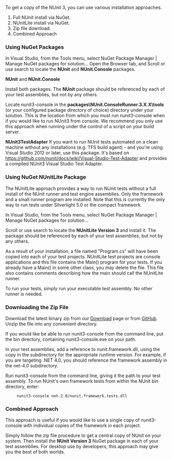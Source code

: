 To get a copy of the NUnit 3, you can use various installation approaches.

1.  Full NUnit install via NuGet.
2.  NUnitLite install via NuGet.
3.  Zip file download.
4.  Combined Approach

### Using NuGet Packages

In Visual Studio, from the Tools menu, select NuGet Package Manager | Manage NuGet packages for solution...
Open the Browser tab, and Scroll or use search to locate the **NUnit** and **NUnit.Console** packages. 

**NUnit** and **NUnit.Console**

Install both packages. The **NUnit** package should be referenced by each of your test assemblies, but not by any others.

Locate nunit3-console in the **packages\NUnit.ConsoleRunner.3.X.X\tools** (or your configured package directory of choice) directory under your solution. This is the location from which you must run nunit3-console when if you would like to run NUnit3 from console. 
We recommend you only use this approach when running under the control of a script on your build server.

**NUnit3TestAdapter**
If you want to run NUnit tests automated on a clean machine without any installations (e.g. TFS build agent) - and you're using Visual Studio 2012 or later, use this package.
It's based on https://github.com/nunit/docs/wiki/Visual-Studio-Test-Adapter and provides a compiled NUnit3 Visual Studio Test Adapter.


### Using NuGet NUnitLite Package

The NUnitLite approach provides a way to run NUnit tests without a full install of the NUnit runner and test engine assemblies. Only the framework and a small runner program are installed. Note that this is currently the only way to run tests under Silverlight 5.0 or the compact framework.

In Visual Studio, from the Tools menu, select NuGet Package Manager | Manage NuGet packages for solution...

Scroll or use search to locate the **NUnitLite Version 3** and install it. The package should be referenced by each of your test assemblies, but not by any others.

As a result of your installation, a file named "Program.cs" will have been copied into each of your test projects. NUnitLite test projects are console applications and this file contains the Main() program for your tests. If you already have a Main() in some other class, you may delete the file. This file also contains comments describing how the main should call the NUnitLite runner.

To run your tests, simply run your executable test assembly. No other runner is needed.

### Downloading the Zip File

Download the latest binary zip from our [Download](http://nunit.org/index.php?p=download) page or from [GitHub](https://github.com/nunit/nunit/releases). Unzip the file into any convenient directory.

If you would like be able to run nunit3-console from the command line, put the bin directory, containing nunit3-console.exe on your path.

In your test assemblies, add a reference to nunit.framework.dll, using the copy in the subdirectory for the appropriate runtime version. For example, if you are targeting .NET 4.0, you should reference the framework assembly in the net-4.0 subdirectory.

Run nunit3-console from the command line, giving it the path to your test assembly. To run NUnit's own framework tests from within the NUnit bin directory, enter:

```
     nunit3-console net-2.0/nunit.framework.tests.dll
```

### Combined Approach

This approach is useful if you would like to use a single copy of nunit3-console with individual copies of the framework in each project.

Simply follow the zip file procedure to get a central copy of NUnit on your system. Then install the **NUnit Version 3** NuGet package in each of your test assemblies. For desktop use by developers, this approach may give you the best of both worlds.